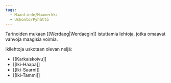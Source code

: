 ```yaml
---
tags:
  - Maantiede/Maamerkki
  - Uskonto/Pyhättö
---
```

Tarinoiden mukaan [[Werdaeg|Werdaegin]] istuttamia lehtoja, jotka omaavat vahvoja maagisia voimia.

Ikilehtoja uskotaan olevan neljä:
- [[Karkaiskoivu]]
- [[Iki-Haapa]]
- [[Iki-Saarni]]
- [[Iki-Tammi]]